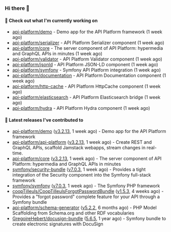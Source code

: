 ### Hi there 👋

#### 👷 Check out what I'm currently working on

- [api-platform/demo](https://github.com/api-platform/demo) - Demo app for the API Platform framework (1 week ago)
- [api-platform/serializer](https://github.com/api-platform/serializer) - API Platform Serializer component (1 week ago)
- [api-platform/core](https://github.com/api-platform/core) - The server component of API Platform: hypermedia and GraphQL APIs in minutes (1 week ago)
- [api-platform/validator](https://github.com/api-platform/validator) - API Platform Validator component (1 week ago)
- [api-platform/jsonld](https://github.com/api-platform/jsonld) - API Platform JSON-LD component (1 week ago)
- [api-platform/symfony](https://github.com/api-platform/symfony) - Symfony API Platform integration (1 week ago)
- [api-platform/documentation](https://github.com/api-platform/documentation) - API Platform Documentation component (1 week ago)
- [api-platform/http-cache](https://github.com/api-platform/http-cache) - API Platform HttpCache component (1 week ago)
- [api-platform/elasticsearch](https://github.com/api-platform/elasticsearch) - API Platform Elasticsearch bridge (1 week ago)
- [api-platform/hydra](https://github.com/api-platform/hydra) - API Platform Hydra component (1 week ago)

#### 🔭 Latest releases I've contributed to

- [api-platform/demo](https://github.com/api-platform/demo) ([v3.2.13](https://github.com/api-platform/demo/releases/tag/v3.2.13), 1 week ago) - Demo app for the API Platform framework
- [api-platform/api-platform](https://github.com/api-platform/api-platform) ([v3.2.13](https://github.com/api-platform/api-platform/releases/tag/v3.2.13), 1 week ago) - Create REST and GraphQL APIs, scaffold Jamstack webapps, stream changes in real-time.
- [api-platform/core](https://github.com/api-platform/core) ([v3.2.13](https://github.com/api-platform/core/releases/tag/v3.2.13), 1 week ago) - The server component of API Platform: hypermedia and GraphQL APIs in minutes
- [symfony/security-bundle](https://github.com/symfony/security-bundle) ([v7.0.3](https://github.com/symfony/security-bundle/releases/tag/v7.0.3), 1 week ago) - Provides a tight integration of the Security component into the Symfony full-stack framework
- [symfony/symfony](https://github.com/symfony/symfony) ([v7.0.3](https://github.com/symfony/symfony/releases/tag/v7.0.3), 1 week ago) - The Symfony PHP framework
- [coopTilleuls/CoopTilleulsForgotPasswordBundle](https://github.com/coopTilleuls/CoopTilleulsForgotPasswordBundle) ([v1.5.3](https://github.com/coopTilleuls/CoopTilleulsForgotPasswordBundle/releases/tag/v1.5.3), 4 weeks ago) - Provides a &#34;forgot password&#34; complete feature for your API through a Symfony bundle
- [api-platform/schema-generator](https://github.com/api-platform/schema-generator) ([v5.2.2](https://github.com/api-platform/schema-generator/releases/tag/v5.2.2), 6 months ago) - PHP Model Scaffolding from Schema.org and other RDF vocabularies
- [GregoireHebert/docusign-bundle](https://github.com/GregoireHebert/docusign-bundle) ([5.6.5](https://github.com/GregoireHebert/docusign-bundle/releases/tag/5.6.5), 1 year ago) - Symfony bundle to create electronic signatures with DocuSign


